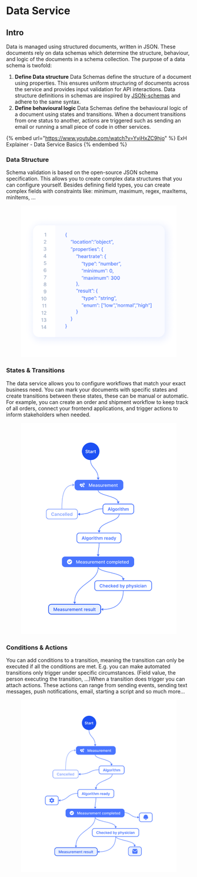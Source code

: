 # Data Service

## **Intro** <a href="#intro" id="intro"></a>

Data is managed using structured documents, written in JSON. These documents rely on data schemas which determine the structure, behaviour, and logic of the documents in a schema collection. The purpose of a data schema is twofold:

1. **Define Data structure** Data Schemas define the structure of a document using properties. This ensures uniform structuring of documents across the service and provides input validation for API interactions. Data structure definitions in schemas are inspired by [JSON-schemas](http://json-schema.org/) and adhere to the same syntax.
2. **Define behavioural logic** Data Schemas define the behavioural logic of a document using states and transitions. When a document transitions from one status to another, actions are triggered such as sending an email or running a small piece of code in other services.

{% embed url="https://www.youtube.com/watch?v=YvjHxZC9hjo" %}
ExH Explainer - Data Service Basics
{% endembed %}

### Data Structure <a href="#data-structure" id="data-structure"></a>

Schema validation is based on the open-source JSON schema specification. This allows you to create complex data structures that you can configure yourself. Besides defining field types, you can create complex fields with constraints like: minimum, maximum, regex, maxItems, minItems, …

<figure><img src="../../../.gitbook/assets/Data Structure (2).png" alt=""><figcaption></figcaption></figure>

### States & Transitions <a href="#states-and-transitions" id="states-and-transitions"></a>

The data service allows you to configure workflows that match your exact business need. You can mark your documents with specific states and create transitions between these states, these can be manual or automatic. For example, you can create an order and shipment workflow to keep track of all orders, connect your frontend applications, and trigger actions to inform stakeholders when needed.

<figure><img src="../../../.gitbook/assets/States &#x26; Transitions (1).png" alt=""><figcaption></figcaption></figure>

### Conditions & Actions <a href="#conditions-and-actions" id="conditions-and-actions"></a>

You can add conditions to a transition, meaning the transition can only be executed if all the conditions are met. E.g. you can make automated transitions only trigger under specific circumstances. (Field value, the person executing the transition, …)When a transition does trigger you can attach actions. These actions can range from sending events, sending text messages, push notifications, email, starting a script and so much more…

<figure><img src="../../../.gitbook/assets/Conditions &#x26; Actions.png" alt=""><figcaption></figcaption></figure>
